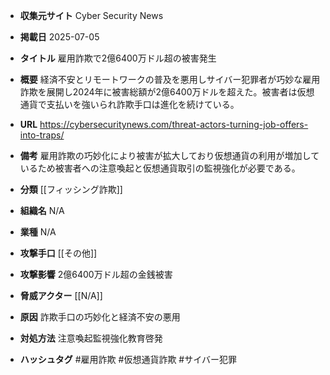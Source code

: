 - **収集元サイト**
Cyber Security News

- **掲載日**
2025-07-05

- **タイトル**
雇用詐欺で2億6400万ドル超の被害発生

- **概要**
経済不安とリモートワークの普及を悪用しサイバー犯罪者が巧妙な雇用詐欺を展開し2024年に被害総額が2億6400万ドルを超えた。被害者は仮想通貨で支払いを強いられ詐欺手口は進化を続けている。

- **URL**
https://cybersecuritynews.com/threat-actors-turning-job-offers-into-traps/

- **備考**
雇用詐欺の巧妙化により被害が拡大しており仮想通貨の利用が増加しているため被害者への注意喚起と仮想通貨取引の監視強化が必要である。

- **分類**
[[フィッシング詐欺]]

- **組織名**
N/A

- **業種**
N/A

- **攻撃手口**
[[その他]]

- **攻撃影響**
2億6400万ドル超の金銭被害

- **脅威アクター**
[[N/A]]

- **原因**
詐欺手口の巧妙化と経済不安の悪用

- **対処方法**
注意喚起監視強化教育啓発

- **ハッシュタグ**
#雇用詐欺 #仮想通貨詐欺 #サイバー犯罪
